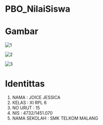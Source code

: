 # PBO_NilaiSiswa

<h1> Gambar </h1>

![1](https://cloud.githubusercontent.com/assets/22056134/19966322/d3362bde-a1fd-11e6-8260-0823399aed3c.JPG)

![2](https://cloud.githubusercontent.com/assets/22056134/19966323/d33b53d4-a1fd-11e6-8766-2653fffce212.JPG)

![3](https://cloud.githubusercontent.com/assets/22056134/19966324/d34561c6-a1fd-11e6-8739-8f9653a67d2b.JPG)

<h1> Identittas </h1>

 <ol>
 <li>NAMA : JOICE JESSICA</li>
 <li>KELAS : XI RPL 6</li>
 <li>NO URUT : 15 </li>
 <li>NIS : 4732/1451.070 </li>
 <li>NAMA SEKOLAH : SMK TELKOM MALANG </li>
 </ol>
